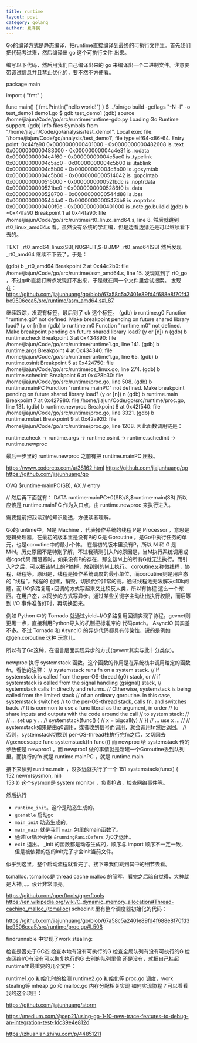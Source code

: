 ```yaml
---
title: runtime
layout: post
category: golang
author: 夏泽民
---
```

Go的编译方式是静态编译，把runtime直接编译到最终的可执行文件里。首先我们把代码考过来，然后编译出 go 这个可执行文件 出来。

编写以下代码，然后用我们自己编译出来的 go 来编译出一个二进制文件。注意要带调试信息并且禁止优化的，要不然不方便看。

package main

import (
    "fmt"
)

func main() {
    fmt.Println("hello world!")
}
$ ../bin/go build -gcflags "-N -l" -o test_demo1 demo1.go
$ gdb test_demo1
(gdb) source /home/jiajun/Code/go/src/runtime/runtime-gdb.py
Loading Go Runtime support.
(gdb) info files
Symbols from "/home/jiajun/Code/go/analysis/test_demo1".
Local exec file:
    `/home/jiajun/Code/go/analysis/test_demo1', file type elf64-x86-64.
    Entry point: 0x44fa90
    0x0000000000401000 - 0x0000000000482608 is .text
    0x0000000000483000 - 0x00000000004c4e3f is .rodata
    0x00000000004c4f60 - 0x00000000004c5ac0 is .typelink
    0x00000000004c5ac0 - 0x00000000004c5b00 is .itablink
    0x00000000004c5b00 - 0x00000000004c5b00 is .gosymtab
    0x00000000004c5b00 - 0x0000000000514042 is .gopclntab
    0x0000000000515000 - 0x0000000000521bdc is .noptrdata
    0x0000000000521be0 - 0x00000000005286f0 is .data
    0x0000000000528700 - 0x0000000000544d88 is .bss
    0x0000000000544da0 - 0x00000000005474b8 is .noptrbss
    0x0000000000400f9c - 0x0000000000401000 is .note.go.buildid
(gdb) b *0x44fa90
Breakpoint 1 at 0x44fa90: file /home/jiajun/Code/go/src/runtime/rt0_linux_amd64.s, line 8.
然后就跳到 rt0_linux_amd64.s 看。虽然没有系统的学汇编，但是边看边猜还是可以继续看下去的。

TEXT _rt0_amd64_linux(SB),NOSPLIT,$-8
    JMP _rt0_amd64(SB)
然后发现 _rt0_amd64 继续不下去了。于是：

(gdb) b _rt0_amd64
Breakpoint 2 at 0x44c2b0: file /home/jiajun/Code/go/src/runtime/asm_amd64.s, line 15.
发现跳到了 rt0_go ，不过gdb直接打断点发现打不出来，于是就在同一个文件里尝试搜索。 发现在： https://github.com/jiajunhuang/go/blob/67a58c5a2401e89fd4f688e8f70fd3be9506cea5/src/runtime/asm_amd64.s#L87

继续跟踪，发现有标签，最后到了 ok 这个标签。
(gdb) b runtime.g0
Function "runtime.g0" not defined.
Make breakpoint pending on future shared library load? (y or [n]) n
(gdb) b runtime.m0
Function "runtime.m0" not defined.
Make breakpoint pending on future shared library load? (y or [n]) n
(gdb) b runtime.check
Breakpoint 3 at 0x434890: file /home/jiajun/Code/go/src/runtime/runtime1.go, line 141.
(gdb) b runtime.args
Breakpoint 4 at 0x434340: file /home/jiajun/Code/go/src/runtime/runtime1.go, line 65.
(gdb) b runtime.osinit
Breakpoint 5 at 0x424750: file /home/jiajun/Code/go/src/runtime/os_linux.go, line 274.
(gdb) b runtime.schedinit
Breakpoint 6 at 0x428b30: file /home/jiajun/Code/go/src/runtime/proc.go, line 508.
(gdb) b runtime.mainPC
Function "runtime.mainPC" not defined.
Make breakpoint pending on future shared library load? (y or [n]) n
(gdb) b runtime.main
Breakpoint 7 at 0x427980: file /home/jiajun/Code/go/src/runtime/proc.go, line 131.
(gdb) b runtime.newproc
Breakpoint 8 at 0x42f540: file /home/jiajun/Code/go/src/runtime/proc.go, line 3321.
(gdb) b runtime.mstart
Breakpoint 9 at 0x42a920: file /home/jiajun/Code/go/src/runtime/proc.go, line 1208.
因此函数调用链是：

runtime.check -> runtime.args -> runtime.osinit -> runtime.schedinit -> runtime.newproc

最后一步里的 runtime.newproc 之前有把 runtime.mainPC 压栈。

<!-- more -->
https://www.codercto.com/a/38162.html
https://github.com/jiajunhuang/go
https://github.com/jiajunhuang/go

OVQ    $runtime·mainPC(SB), AX     // entry

// 然后再下面就有：
DATA    runtime·mainPC+0(SB)/8,$runtime·main(SB)
所以应该是 runtime.mainPC 作为入口点，由 runtime.newproc 来执行进入。

需要提前把我读到的知识剧透，方便读者理解。

Go的runtime中，M是 Machine ，代表操作系统的线程
P是 Processor ，意思是逻辑处理器，在最初的版本里是没有P的
G是 Goroutine 。是Go中执行任务的单元，也是coroutine中的最小个体。
在最初的版本里没有P，所以 M 和 G 是 M:N。历史原因不是特别了解，不过我猜测引入P的原因是，当M执行系统调用或者cgo代码 而阻塞时，如果没有P的存在，那么该M上的所有G就无法执行。而引入P之后，可以把该M上的P摘掉，放到别的M上执行。
coroutine又称微线程，协程，纤程等。原因是，线程是操作系统调度的最小单位，而coroutine则是用户态的 "线程"。线程的 创建，销毁，切换代价非常的高。通过线程池无法解决c10k问题，而 I/O多路复用+回调的方式写起来又比较反人类，所以有协程 这么一个东西。在用户态，以同步的方式写异步。通过某些关键字主动让出执行权限，而后等到 I/O 事件准备好时，再切换回来。

例如 Python 中的 Tornado 就通过yield+I/O多路复用回调实现了协程。gevnet则更黑一点，直接利用Python导入的机制把标准库的 代码patch。 AsyncIO 其实差不多。不过 Tornado 和 AsyncIO 的异步代码都具有传染性，说的是例如 @gen.coroutine 这种 玩意儿。

所以有了Go这种，在语言层面实现异步的方式(gevent其实与此十分类似)。

newproc 执行 systemstack 函数。这个函数的作用是在系统栈中调用给定的函数 fn。看他的注释：
// systemstack runs fn on a system stack.
// If systemstack is called from the per-OS-thread (g0) stack, or
// if systemstack is called from the signal handling (gsignal) stack,
// systemstack calls fn directly and returns.
// Otherwise, systemstack is being called from the limited stack
// of an ordinary goroutine. In this case, systemstack switches
// to the per-OS-thread stack, calls fn, and switches back.
// It is common to use a func literal as the argument, in order
// to share inputs and outputs with the code around the call
// to system stack:
//
//  ... set up y ...
//  systemstack(func() {
//      x = bigcall(y)
//  })
//  ... use x ...
//
// systemstack如果是由g0调用，或者收到信号而调用，就会调用fn然后返回。
// 否则，systemstack切换到 per-OS-thread栈执行完fn之后，又切回去
//go:noescape
func systemstack(fn func())
而 newproc 给 systemstack 传的参数便是 newproc1 。而 newproc1 做的事情就是新建一个Goroutine丢到队列里。而执行的fn 就是 runtime.mainPC ，就是 runtime.main

接下来读到 runtime.main ，没多远就执行了一个
151     systemstack(func() {                                                                         
152         newm(sysmon, nil)                                                                        
153     })
这个sysmon是 system monitor ，负责抢占，检查网络事件等。

然后执行

- `runtime_init`。这个是动态生成的。
- `gcenable` 启动gc
- `main_init` 动态生成的。
- `main_main` 就是我们 `main` 包里的main函数了。
- 通过for循环确保 `&runningPanicDefers` 为0才退出。
- `exit` 退出。
_init 的函数都是动态生成的，顺序与 import 顺序不一定一致，但是被依赖的包的init完了才会init当前文件。

似乎到这里，整个启动流程就看完了。接下来我们跳到其中的细节去看。

tcmalloc. tcmalloc是 thread cache malloc 的简写，看完之后暗自觉得，大神就是大神。。。设计非常漂亮。

https://github.com/gperftools/gperftools
https://en.wikipedia.org/wiki/C_dynamic_memory_allocation#Thread-caching_malloc_(tcmalloc)
schedinit 里有整个调度器初始化的代码：

https://github.com/jiajunhuang/go/blob/67a58c5a2401e89fd4f688e8f70fd3be9506cea5/src/runtime/proc.go#L508

findrunnable 中实现了work stealing:

检查是否处于GC态
检查本地有没有可执行的G
检查全局队列有没有可执行的G
检查网络I/O有没有可以恢复执行的G
去别的队列里偷
还是没有，就把自己挂起
runtime里最重要的几个文件：

runtime1.go 初始化时的检测
runtime2.go 初始化等
proc.go 调度，work stealing等
mheap.go 和 malloc.go 内存分配相关实现
如何实现协程？可以看看我的这个项目：

https://github.com/jiajunhuang/storm


https://medium.com/@cep21/using-go-1-10-new-trace-features-to-debug-an-integration-test-1dc39e4e812d

https://zhuanlan.zhihu.com/p/44851211


